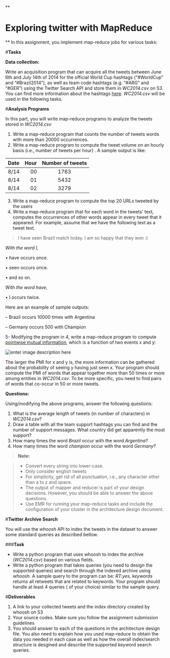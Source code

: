 **

**Exploring twitter with MapReduce**
=============

**
In this assignment, you implement map-reduce jobs for various tasks:


#**Tasks**

**Data collection:** 
 
 Write an acquisition program that can acquire all the tweets between June 6th and July 14th of 2014 for the official World Cup hashtags (“#WorldCup” and “#Brazil2014”), as well as team code hashtags (e.g. “#ARG” and “#GER”) using the Twitter Search API and store them in *WC2014.csv* on S3. You can find more information about the hashtags [here](https://blog.twitter.com/en-gb/2014/follow-the-2014-world-cup-on-twitter). *WC2014.csv* will be used in the following tasks.

#**Analysis Programs**

 In this part, you will write map-reduce programs to analyze the tweets stored in *WC2014.csv*
 
 1. Write a map-reduce program that counts the number of tweets words with more than 20000 occurrences.
 2. Write a map-reduce program to compute the tweet volume on an hourly basis (i.e., number of tweets per hour) .  A sample output is like:

| Date     | Hour | Number of tweets   |
| :------- | ----: | :---: |
| 8/14 | 00|  1763    |
| 8/14     | 01   |   5432   |
| 8/14     | 02    |  3279  |

 3. Write a map-reduce program to compute the top 20 URLs tweeted by the users
 4. Write a map-reduce program that for each word in the tweets' text,  computes the occurrences of other words appear in every tweet that it appeared.
For example, assume that we have the following text as a tweet text.

> I have seen Brazil match today. I am so happy that they won :)

*With the word I,*

• have occurs once.

• seen occurs once.

• and so on.

*With the word have,*

• I occurs twice.

Here are an example of sample outputs:

– Brazil occurs 10000 times with Argentina

– Germany occurs 500 with Champion


 

5- Modifying the program in 4, write a map-reduce program to compute [pointwise mutual information](http://en.wikipedia.org/wiki/Pointwise_mutual_information), which is a function of two events x and y:

  ![enter image description here](http://www.sciweavers.org/upload/Tex2Img_1427156570/render.png)
  
  The larger the  PMI for x and y is, the more information can be gathered about the probability of seeing y having just seen x. Your program should compute the PMI of words  that appear together more than 50 times or more among entities in *WC2014.csv*. To be more specific,  you need to find pairs of words that co-occur in 50 or more tweets. 



**Questions:** 

Using/modifying the above programs, answer the following questions:

 1. What is the average length of tweets (in number of characters) in *WC2014.csv*?
 2. Draw a table with all the team support hashtags you can find and the number of support messages. What country did get apparently the most support?
 3. How many times the word *Brazil* occur with the word *Argentina*?
 4. How many times the word *champion* occur with the word *Germany*?


> **Note:**

> -  Convert every string into lower-case.
> -  Only consider english tweets
> -  For simplicity, get rid of all punctuation, i.e., any character other than a to z and space. 
> - The output of mapper and reducer is part of your design decisions. However, you should be able to answer the above questions.
> - Use EMR for running your map-reduce tasks and include the configuration of your cluster in the architecture design document.



#**Twitter Archive Search**

You will use the *whoosh* API to index the tweets in the dataset to answer some standard queries as described bellow.

###**Task**

 - Write a python program that uses whoosh to index the archive (*WC2014.csv*) based on various fields.
 - Write a python program that takes queries (you need to design the supported queries)  and search through the indexed archive using *whoosh.* A sample query to the program can be: *RT:yes, keywords* returns all retweets  that are related to keywords. Your program should handle at least 4 queries ( of your choice) similar to the sample query.



#**Deliverables**

 1. A link to your collected tweets and the index directory created by whoosh on S3
 2. Your source codes. Make sure you follow the assignment submission guidelines 
 2. You should  answer to each of the questions in the architecture design file. You also need to explain how you used map-reduce to obtain the data you needed in each case as well as how the overall index/search structure is desgined and describe the supported keyword search queries.
